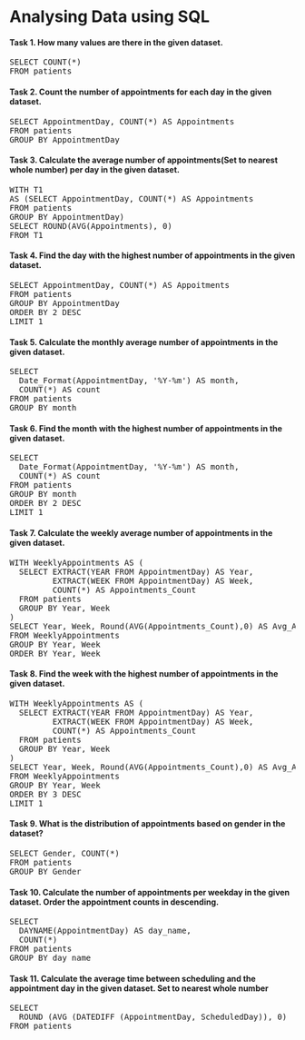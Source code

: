 # Analysing Data using SQL

#### Task 1. How many values are there in the given dataset.
<pre>
SELECT COUNT(*)
FROM patients
</pre>

#### Task 2. Count the number of appointments for each day in the given dataset.
<pre>
SELECT AppointmentDay, COUNT(*) AS Appointments
FROM patients
GROUP BY AppointmentDay
</pre>

#### Task 3. Calculate the average number of appointments(Set to nearest whole number) per day in the given dataset.
<pre>
WITH T1
AS (SELECT AppointmentDay, COUNT(*) AS Appointments
FROM patients
GROUP BY AppointmentDay)
SELECT ROUND(AVG(Appointments), 0)
FROM T1
</pre>

#### Task 4. Find the day with the highest number of appointments in the given dataset.
<pre>
SELECT AppointmentDay, COUNT(*) AS Appoitments
FROM patients
GROUP BY AppointmentDay
ORDER BY 2 DESC
LIMIT 1
</pre>

#### Task 5. Calculate the monthly average number of appointments in the given dataset.
<pre>
SELECT
  Date_Format(AppointmentDay, '%Y-%m') AS month,
  COUNT(*) AS count
FROM patients
GROUP BY month
</pre>

#### Task 6. Find the month with the highest number of appointments in the given dataset.
<pre>
SELECT
  Date_Format(AppointmentDay, '%Y-%m') AS month,
  COUNT(*) AS count
FROM patients
GROUP BY month
ORDER BY 2 DESC
LIMIT 1
</pre>

#### Task 7. Calculate the weekly average number of appointments in the given dataset.
<pre>
WITH WeeklyAppointments AS (
  SELECT EXTRACT(YEAR FROM AppointmentDay) AS Year,
         EXTRACT(WEEK FROM AppointmentDay) AS Week,
         COUNT(*) AS Appointments_Count
  FROM patients
  GROUP BY Year, Week
)
SELECT Year, Week, Round(AVG(Appointments_Count),0) AS Avg_Appointments
FROM WeeklyAppointments
GROUP BY Year, Week
ORDER BY Year, Week
</pre>

#### Task 8. Find the week with the highest number of appointments in the given dataset.
<pre>
WITH WeeklyAppointments AS (
  SELECT EXTRACT(YEAR FROM AppointmentDay) AS Year,
         EXTRACT(WEEK FROM AppointmentDay) AS Week,
         COUNT(*) AS Appointments_Count
  FROM patients
  GROUP BY Year, Week
)
SELECT Year, Week, Round(AVG(Appointments_Count),0) AS Avg_Appointments
FROM WeeklyAppointments
GROUP BY Year, Week
ORDER BY 3 DESC
LIMIT 1
</pre>

#### Task 9. What is the distribution of appointments based on gender in the dataset?
<pre>
SELECT Gender, COUNT(*)
FROM patients
GROUP BY Gender
</pre>

#### Task 10. Calculate the number of appointments per weekday in the given dataset. Order the appointment counts in descending.
<pre>
SELECT
  DAYNAME(AppointmentDay) AS day_name,
  COUNT(*)
FROM patients
GROUP BY day_name
</pre>

#### Task 11. Calculate the average time between scheduling and the appointment day in the given dataset. Set to nearest whole number
<pre>
SELECT
  ROUND (AVG (DATEDIFF (AppointmentDay, ScheduledDay)), 0)
FROM patients
</pre>
